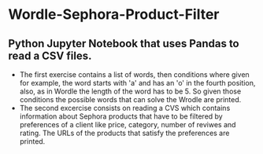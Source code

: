 # Wordle-Sephora-Product-Filter
## Python Jupyter Notebook that uses Pandas to read a CSV files. 
* The first exercise contains a list of words, then conditions where given for example, the word starts with 'a' and has an 'o' in the fourth position, also, as in Wordle the length of the word has to be 5. So given those conditions the possible words that can solve the Wrodle are printed.
* The second excercise consists on reading a CVS which contains information about Sephora products that have to be filtered by preferences of a client like price, category, number of reviwes and rating. The URLs of the products that satisfy the preferences are printed. 
